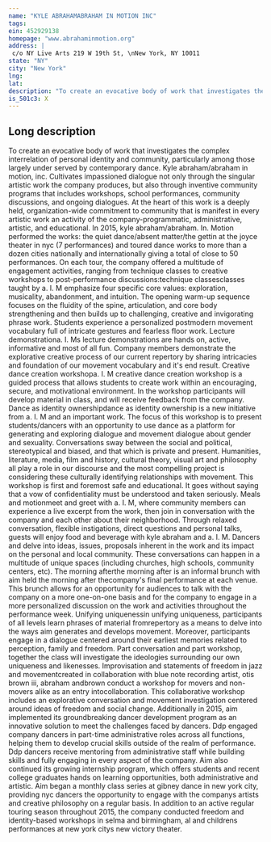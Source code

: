 ```yaml
---
name: "KYLE ABRAHAMABRAHAM IN MOTION INC"
tags:
ein: 452929138
homepage: "www.abrahaminmotion.org"
address: |
 c/o NY Live Arts 219 W 19th St, \nNew York, NY 10011
state: "NY"
city: "New York"
lng: 
lat: 
description: "To create an evocative body of work that investigates the complex interrelation of personal identity and community, particularly among those largely under served by contemporary dance. Kyle abraham/abraham in motion, inc. Cultivates impassioned dialogue not only through the singular artistic work the company produces, but also through inventive community programs that includes workshops, school performances, community discussions, and ongoing dialogues. At the heart of this work is a deeply held, organization-wide commitment to community that is manifest in every artistic work an activity of the company-programmatic, administrative, artistic, and educational. "
is_501c3: X
---
```


## Long description

To create an evocative body of work that investigates the complex interrelation of personal identity and community, particularly among those largely under served by contemporary dance. Kyle abraham/abraham in motion, inc. Cultivates impassioned dialogue not only through the singular artistic work the company produces, but also through inventive community programs that includes workshops, school performances, community discussions, and ongoing dialogues. At the heart of this work is a deeply held, organization-wide commitment to community that is manifest in every artistic work an activity of the company-programmatic, administrative, artistic, and educational. In 2015, kyle abraham/abraham. In. Motion performed the works: the quiet dance/absent matter/the gettin at the joyce theater in nyc (7 performances) and toured dance works to more than a dozen cities nationally and internationally giving a total of close to 50 performances. On each tour, the company offered a multitude of engagement activities, ranging from technique classes to creative workshops to post-performance discussions:technique classesclasses taught by a. I. M emphasize four specific core values: exploration, musicality, abandonment, and intuition. The opening warm-up sequence focuses on the fluidity of the spine, articulation, and core body strengthening and then builds up to challenging, creative and invigorating phrase work. Students experience a personalized postmodern movement vocabulary full of intricate gestures and fearless floor work. Lecture demonstrationa. I. Ms lecture demonstrations are hands on, active, informative and most of all fun. Company members demonstrate the explorative creative process of our current repertory by sharing intricacies and foundation of our movement vocabulary and it's end result. Creative dance creation workshopa. I. M creative dance creation workshop is a guided process that allows students to create work within an encouraging, secure, and motivational environment. In the workshop participants will develop material in class, and will receive feedback from the company. Dance as identity ownershipdance as identity ownership is a new initiative from a. I. M and an important work. The focus of this workshop is to present students/dancers with an opportunity to use dance as a platform for generating and exploring dialogue and movement dialogue about gender and sexuality. Conversations sway between the social and political, stereotypical and biased, and that which is private and present. Humanities, literature, media, film and history, cultural theory, visual art and philosophy all play a role in our discourse and the most compelling project is considering these culturally identifying relationships with movement. This workshop is first and foremost safe and educational. It goes without saying that a vow of confidentiality must be understood and taken seriously. Meals and motionmeet and greet with a. I. M, where community members can experience a live excerpt from the work, then join in conversation with the company and each other about their neighborhood. Through relaxed conversation, flexible instigations, direct questions and personal talks, guests will enjoy food and beverage with kyle abraham and a. I. M. Dancers and delve into ideas, issues, proposals inherent in the work and its impact on the personal and local community. These conversations can happen in a multitude of unique spaces (including churches, high schools, community centers, etc). The morning afterthe morning after is an informal brunch with aim held the morning after thecompany's final performance at each venue. This brunch allows for an opportunity for audiences to talk with the company on a more one-on-one basis and for the company to engage in a more personalized discussion on the work and activities throughout the performance week. Unifying uniquenessin unifying uniqueness, participants of all levels learn phrases of material fromrepertory as a means to delve into the ways aim generates and develops movement. Moreover, participants engage in a dialogue centered around their earliest memories related to perception, family and freedom. Part conversation and part workshop, together the class will investigate the ideologies surrounding our own uniqueness and likenesses. Improvisation and statements of freedom in jazz and movementcreated in collaboration with blue note recording artist, otis brown iii, abraham andbrown conduct a workshop for movers and non-movers alike as an entry intocollaboration. This collaborative workshop includes an explorative conversation and movement investigation centered around ideas of freedom and social change. Additionally in 2015, aim implemented its groundbreaking dancer development program as an innovative solution to meet the challenges faced by dancers. Ddp engaged company dancers in part-time administrative roles across all functions, helping them to develop crucial skills outside of the realm of performance. Ddp dancers receive mentoring from administrative staff while building skills and fully engaging in every aspect of the company. Aim also continued its growing internship program, which offers students and recent college graduates hands on learning opportunities, both administrative and artistic. Aim began a monthly class series at gibney dance in new york city, providing nyc dancers the opportunity to engage with the companys artists and creative philosophy on a regular basis. In addition to an active regular touring season throughout 2015, the company conducted freedom and identity-based workshops in selma and birmingham, al and childrens performances at new york citys new victory theater. 
